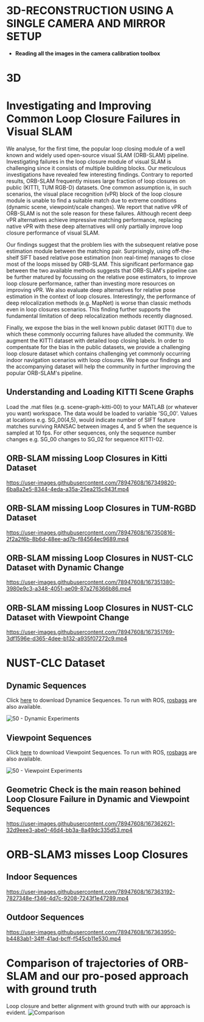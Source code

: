 # 3D-RECONSTRUCTION USING A SINGLE CAMERA AND MIRROR SETUP

- **Reading all the images in the camera calibration toolbox** 


# 3D
# Investigating and Improving Common Loop Closure Failures in Visual SLAM
We analyse, for the first time, the popular loop closing module of a well known and widely used open-source visual SLAM (ORB-SLAM) pipeline. Investigating failures in the loop closure module of visual SLAM is challenging since it consists of multiple building blocks. Our meticulous investigations have revealed few interesting findings. 
Contrary to reported results, ORB-SLAM frequently misses large fraction of loop closures on public (KITTI, TUM RGB-D) datasets. One common assumption is, in such scenarios, the visual place recognition (vPR) block of the loop closure module is unable to find a suitable match due to extreme conditions (dynamic scene, viewpoint/scale changes). We report that native vPR of ORB-SLAM is not the sole reason for these failures. Although recent deep vPR alternatives achieve impressive matching performance, replacing native vPR with these deep alternatives will only partially improve loop closure performance of visual SLAM. 

Our findings suggest that the problem lies with the subsequent relative pose estimation module between the matching pair. Surprisingly, using off-the-shelf SIFT based relative pose estimation (non real-time) manages to close most of the loops missed by ORB-SLAM. This significant performance gap between the two available methods suggests that ORB-SLAM's pipeline can be further matured by focussing on the relative pose estimators, to improve loop closure performance, rather than investing more resources on improving vPR. We also evaluate deep alternatives for relative pose estimation in the context of loop closures. Interestingly, the performance of deep relocalization methods (e.g. MapNet) is worse than classic methods even in loop closures scenarios. This finding further supports the fundamental limitation of deep relocalization methods recently diagnosed. 

Finally, we expose the bias in the well known public dataset (KITTI) due to which these commonly occurring failures have alluded the community. We augment the KITTI dataset with detailed loop closing labels. In order to compentsate for the bias in the public datasets, we provide a challenging loop closure dataset which contains challenging yet commonly occurring indoor navigation scenarios with loop closures. We hope our findings and the accompanying dataset will help the community in further improving the popular ORB-SLAM's pipeline.

## Understanding and Loading KITTI Scene Graphs
Load the .mat files (e.g. scene-graph-kitti-00) to your MATLAB (or whatever you want) workspace. The data would be loaded to variable 'SG_00'. Values at locations e.g. SG_00(4,5), would indicate number of SIFT feature matches surviving RANSAC between images 4, and 5 when the sequence is sampled at 10 fps. For other sequences, only the sequence number changes e.g. SG_00 changes to SG_02 for sequence KITTI-02.

## ORB-SLAM missing Loop Closures in Kitti Dataset
https://user-images.githubusercontent.com/78947608/167349820-6ba8a2e5-8344-4eda-a35a-25ea215c943f.mp4

## ORB-SLAM missing Loop Closures in TUM-RGBD Dataset
https://user-images.githubusercontent.com/78947608/167350816-2f2a2f6b-8b6d-48ee-ad7b-f84564ec9689.mp4

## ORB-SLAM missing Loop Closures in NUST-CLC Dataset with Dynamic Change
https://user-images.githubusercontent.com/78947608/167351380-3980e9c3-a348-4051-ae09-87a276366b86.mp4

## ORB-SLAM missing Loop Closures in NUST-CLC Dataset with Viewpoint Change
https://user-images.githubusercontent.com/78947608/167351769-3df1596e-d365-4dee-b132-a935f07272c9.mp4


# NUST-CLC Dataset
## Dynamic Sequences
Click [here](https://drive.google.com/drive/folders/1-4cPT6h8jgzjqVbbZInyp3XrXTaWNxBD?usp=sharing) to download Dynamice Sequences. To run with ROS, [rosbags](https://drive.google.com/drive/folders/1kaQB88lQgl7aUKUm0CVUlgg-bJI9Oda0?usp=sharing) are also available.

![50 - Dynamic Experiments](https://user-images.githubusercontent.com/78947608/167354052-be84e537-b1de-489a-ad14-66e3c5716653.jpg)

## Viewpoint Sequences
Click [here](https://drive.google.com/drive/folders/11bOqQBHUmLUUMoB6JfUlBQz8VKaIvWkL?usp=sharing) to download Viewpoint Sequences. To run with ROS, [rosbags](https://drive.google.com/drive/folders/1rt6WpCodpaPnXxQijNK9vOodPPHttQZx?usp=sharing) are also available. 

![50 - Viewpoint Experiments](https://user-images.githubusercontent.com/78947608/167355509-c94b5b28-68fa-4705-9093-c35a40f2dad5.jpg)

## Geometric Check is the main reason behined Loop Closure Failure in Dynamic and Viewpoint Sequences

https://user-images.githubusercontent.com/78947608/167362621-32d9eee3-abe0-46d4-bb3a-8a49dc335d53.mp4


# ORB-SLAM3 misses Loop Closures 

## Indoor Sequences 

https://user-images.githubusercontent.com/78947608/167363192-7827348e-f346-4d7c-9208-7243f1e47289.mp4

## Outdoor Sequences 

https://user-images.githubusercontent.com/78947608/167363950-b4483ab1-34ff-41ad-bcff-f545cb11e530.mp4


# Comparison of trajectories of ORB-SLAM and our pro-posed approach with ground truth

Loop closure and better alignment with ground truth with our approach is evident.
![Comparison](https://user-images.githubusercontent.com/78947608/167364467-c16e9c5c-c712-4a65-9321-2b30e6d79adb.png)





